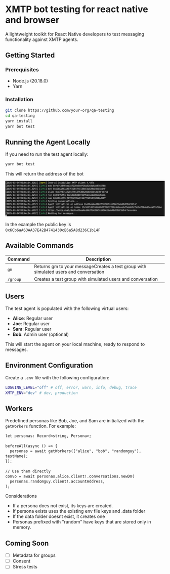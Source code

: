 # XMTP bot testing for react native and browser

A lightweight toolkit for React Native developers to test messaging functionality against XMTP agents.

## Getting Started

### Prerequisites

- Node.js (20.18.0)
- Yarn

### Installation

```bash
git clone https://github.com/your-org/qa-testing
cd qa-testing
yarn install
yarn bot test
```

## Running the Agent Locally

If you need to run the test agent locally:

```bash
yarn bot test
```

This will return the address of the bot

![](/media/test.png)

In the example the public key is `0x6Cb6aA63AA37E42B4741430cE6a5A8d236C1b14F`

## Available Commands

| Command  | Description                                                                          |
| -------- | ------------------------------------------------------------------------------------ |
| `gm`     | Returns gm to your messageCreates a test group with simulated users and conversation |
| `/group` | Creates a test group with simulated users and conversation                           |

## Users

The test agent is populated with the following virtual users:

- **Alice**: Regular user
- **Joe**: Regular user
- **Sam**: Regular user
- **Bob**: Admin user (optional)

This will start the agent on your local machine, ready to respond to messages.

## Environment Configuration

Create a `.env` file with the following configuration:

```bash
LOGGING_LEVEL="off" # off, error, warn, info, debug, trace
XMTP_ENV="dev" # dev, production
```

## Workers

Predefined personas like Bob, Joe, and Sam are initialized with the `getWorkers` function. For example:

```tsx
let personas: Record<string, Persona>;

beforeAll(async () => {
  personas = await getWorkers(["alice", "bob", "randomguy"], testName);
});

// Use them directly
convo = await personas.alice.client!.conversations.newDm(
  personas.randomguy.client!.accountAddress,
);
```

Considerations

- If a persona does not exist, its keys are created.
- If persona exists uses the existing env file keys and .data folder
- If the data folder doesnt exist, it creates one
- Personas prefixed with "random" have keys that are stored only in memory.

## Coming Soon

- [ ] Metadata for groups
- [ ] Consent
- [ ] Stress tests
